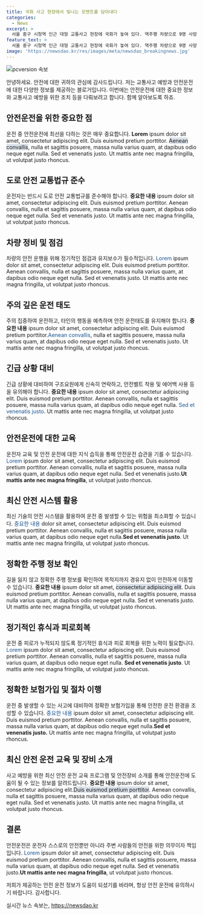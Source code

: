 ```yaml
---
title: 국화 사고 현장에서 빛나는 모멘트를 담아내다
categories:
  - News
excerpt: >
  서울 중구 시청역 인근 대형 교통사고 현장에 국화가 놓여 있다. 역주행 차량으로 9명 사망, 4명 부상. 사건 발생이후 현재 상황을 전하는 THE MOMENT OF YONHAPNEWS 소식.
feature_text: >
  서울 중구 시청역 인근 대형 교통사고 현장에 국화가 놓여 있다. 역주행 차량으로 9명 사망, 4명 부상. 사건 발생이후 현재 상황을 전하는 THE MOMENT OF YONHAPNEWS 소식.
image: 'https://newsdao.kr/res/images/meta/newsdao_breakingnews.jpg'
---
```


<p><img src="https://newsdao.kr/res/images/meta/newsdao_breakingnews.jpg" alt="pcversion 속보" /></p>

<p>안녕하세요. 안전에 대한 귀하의 관심에 감사드립니다. 저는 교통사고 예방과 안전운전에 대한 다양한 정보를 제공하는 블로거입니다. 이번에는 안전운전에 대한 중요한 정보와 교통사고 예방을 위한 조치 등을 다뤄보려고 합니다. 함께 알아보도록 하죠.</p>

<h2 data-ke-size="size26">안전운전을 위한 중요한 점</h2>

<p data-ke-size="size16">운전 중 안전운전에 최선을 다하는 것은 매우 중요합니다. <b>Lorem</b> ipsum dolor sit amet, consectetur adipiscing elit. Duis euismod pretium porttitor. <span style="background-color: #21538527;">Aenean convallis</span>, nulla et sagittis posuere, massa nulla varius quam, at dapibus odio neque eget nulla. Sed et venenatis justo. Ut mattis ante nec magna fringilla, ut volutpat justo rhoncus.</p>

<h2 data-ke-size="size26">도로 안전 교통법규 준수</h2>

<p data-ke-size="size16">운전자는 반드시 도로 안전 교통법규를 준수해야 합니다. <b>중요한 내용</b> ipsum dolor sit amet, consectetur adipiscing elit. Duis euismod pretium porttitor. Aenean convallis, nulla et sagittis posuere, massa nulla varius quam, at dapibus odio neque eget nulla. Sed et venenatis justo. Ut mattis ante nec magna fringilla, ut volutpat justo rhoncus.</p>

<h2 data-ke-size="size26">차량 정비 및 점검</h2>

<p data-ke-size="size16">차량의 안전 운행을 위해 정기적인 점검과 유지보수가 필수적입니다. <span style="color: #1a5490;">Lorem</span> ipsum dolor sit amet, consectetur adipiscing elit. Duis euismod pretium porttitor. Aenean convallis, nulla et sagittis posuere, massa nulla varius quam, at dapibus odio neque eget nulla. Sed et venenatis justo. Ut mattis ante nec magna fringilla, ut volutpat justo rhoncus.</p>

<h2 data-ke-size="size26">주의 깊은 운전 태도</h2>

<p data-ke-size="size16">주의 집중하여 운전하고, 타인의 행동을 예측하며 안전 운전태도를 유지해야 합니다. <b>중요한 내용</b> ipsum dolor sit amet, consectetur adipiscing elit. Duis euismod pretium porttitor.<span style="color: #1a5490;">Aenean convallis</span>, nulla et sagittis posuere, massa nulla varius quam, at dapibus odio neque eget nulla. Sed et venenatis justo. Ut mattis ante nec magna fringilla, ut volutpat justo rhoncus.</p>

<h2 data-ke-size="size26">긴급 상황 대비</h2>

<p data-ke-size="size16">긴급 상황에 대비하여 구조요원에게 신속히 연락하고, 안전벨트 착용 및 에어백 사용 등을 유의해야 합니다. <b>중요한 내용</b> ipsum dolor sit amet, consectetur adipiscing elit. Duis euismod pretium porttitor. Aenean convallis, nulla et sagittis posuere, massa nulla varius quam, at dapibus odio neque eget nulla. <span style="color: #1a5490;">Sed et venenatis justo</span>. Ut mattis ante nec magna fringilla, ut volutpat justo rhoncus.</p>

<h2 data-ke-size="size26">안전운전에 대한 교육</h2>

<p data-ke-size="size16">운전자 교육 및 안전 운전에 대한 지식 습득을 통해 안전운전 습관을 기를 수 있습니다. <span style="color: #1a5490;">Lorem</span> ipsum dolor sit amet, consectetur adipiscing elit. Duis euismod pretium porttitor. Aenean convallis, nulla et sagittis posuere, massa nulla varius quam, at dapibus odio neque eget nulla. Sed et venenatis justo.<b>Ut mattis ante nec magna fringilla</b>, ut volutpat justo rhoncus.</p>

<h2 data-ke-size="size26">최신 안전 시스템 활용</h2>

<p data-ke-size="size16">최신 기술의 안전 시스템을 활용하여 운전 중 발생할 수 있는 위험을 최소화할 수 있습니다. <span style="color: #1a5490;">중요한 내용</span> dolor sit amet, consectetur adipiscing elit. Duis euismod pretium porttitor. Aenean convallis, nulla et sagittis posuere, massa nulla varius quam, at dapibus odio neque eget nulla.<b>Sed et venenatis justo</b>. Ut mattis ante nec magna fringilla, ut volutpat justo rhoncus.</p>

<h2 data-ke-size="size26">정확한 주행 정보 확인</h2>

<p data-ke-size="size16">길을 잃지 않고 정확한 주행 정보를 확인하여 목적지까지 경유지 없이 안전하게 이동할 수 있습니다. <b>중요한 내용</b> ipsum dolor sit amet, <span style="background-color: #21538527;">consectetur adipiscing elit</span>. Duis euismod pretium porttitor. Aenean convallis, nulla et sagittis posuere, massa nulla varius quam, at dapibus odio neque eget nulla. Sed et venenatis justo. Ut mattis ante nec magna fringilla, ut volutpat justo rhoncus.</p>

<h2 data-ke-size="size26">정기적인 휴식과 피로회복</h2>

<p data-ke-size="size16">운전 중 피로가 누적되지 않도록 정기적인 휴식과 피로 회복을 위한 노력이 필요합니다. <span style="color: #1a5490;">Lorem</span> ipsum dolor sit amet, consectetur adipiscing elit. Duis euismod pretium porttitor. Aenean convallis, nulla et sagittis posuere, massa nulla varius quam, at dapibus odio neque eget nulla. <b>Sed et venenatis justo</b>. Ut mattis ante nec magna fringilla, ut volutpat justo rhoncus.</p>

<h2 data-ke-size="size26">정확한 보험가입 및 절차 이행</h2>

<p data-ke-size="size16">운전 중 발생할 수 있는 사고에 대비하여 정확한 보험가입을 통해 안전한 운전 환경을 조성할 수 있습니다. <span style="color: #1a5490;">중요한 내용</span> ipsum dolor sit amet, consectetur adipiscing elit. Duis euismod pretium porttitor. Aenean convallis, nulla et sagittis posuere, massa nulla varius quam, at dapibus odio neque eget nulla.<b>Sed et venenatis justo.</b> Ut mattis ante nec magna fringilla, ut volutpat justo rhoncus.</p>

<h2 data-ke-size="size26">최신 안전 운전 교육 및 장비 소개</h2>

<p data-ke-size="size16">사고 예방을 위한 최신 안전 운전 교육 프로그램 및 안전장비 소개를 통해 안전운전에 도움이 될 수 있는 정보를 알려드립니다. <b>중요한 내용</b> ipsum dolor sit amet, consectetur adipiscing elit.<span style="background-color: #21538527;">Duis euismod pretium porttitor</span>. Aenean convallis, nulla et sagittis posuere, massa nulla varius quam, at dapibus odio neque eget nulla. Sed et venenatis justo. Ut mattis ante nec magna fringilla, ut volutpat justo rhoncus.</p>

<h2 data-ke-size="size26">결론</h2>

<p data-ke-size="size16">안전운전은 운전자 스스로의 안전뿐만 아니라 주변 사람들의 안전을 위한 의무이자 책임입니다. <span style="color: #1a5490;">Lorem</span> ipsum dolor sit amet, consectetur adipiscing elit. Duis euismod pretium porttitor. Aenean convallis, nulla et sagittis posuere, massa nulla varius quam, at dapibus odio neque eget nulla. Sed et venenatis justo.<b>Ut mattis ante nec magna fringilla</b>, ut volutpat justo rhoncus.</p>

<p>저희가 제공하는 안전 운전 정보가 도움이 되셨기를 바라며, 항상 안전 운전에 유의하시기 바랍니다. 감사합니다.</p>
실시간 뉴스 속보는, <a href="https://newsdao.kr" rel="dofollow">https://newsdao.kr</a>


